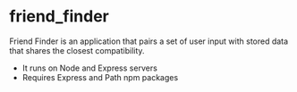 # friend_finder
Friend Finder is an application that pairs a set of user input with stored data that shares the closest compatibility.

* It runs on Node and Express servers
* Requires Express and Path npm packages



